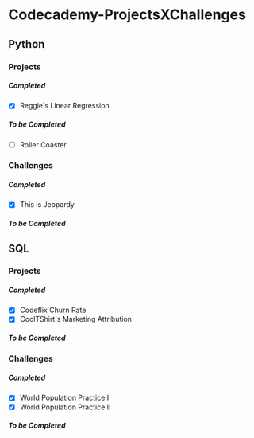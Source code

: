# Codecademy-ProjectsXChallenges 
## Python
### Projects
##### Completed
 - [x] Reggie's Linear Regression  
##### To be Completed
 - [ ] Roller Coaster
### Challenges
##### Completed
 - [x] This is Jeopardy
##### To be Completed  
## SQL
### Projects
##### Completed
 - [x] Codeflix Churn Rate
 - [x] CoolTShirt's Marketing Attribution
##### To be Completed
### Challenges
##### Completed
 - [x] World Population Practice I
 - [x] World Population Practice II
##### To be Completed
